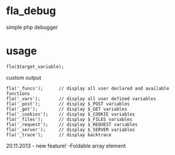 fla_debug
=========

simple php debugger

usage
=========

    fla($target_variable);

 custom output
 
    fla('_funcs');		// display all user declared and available functions
    fla('_vars');		// display all user defined variables
    fla('_post');   	// display $_POST variables
    fla('_get');    	// display $_GET variables
    fla('_cookies');	// display $_COOKIE variables
    fla('_files');   	// display $_FILES variables
    fla('_request'); 	// display $_REQUEST variables
    fla('_server');  	// display $_SERVER variables
    fla('_trace');   	// display backtrace


20.11.2013 - new feature!
    -Foldable array element